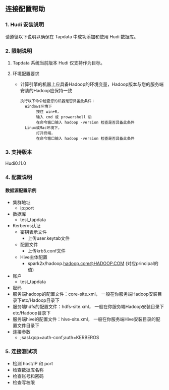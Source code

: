 ## **连接配置帮助**

### **1. Hudi 安装说明**

请遵循以下说明以确保在 Tapdata 中成功添加和使用 Hudi 数据库。

### **2. 限制说明**

1. Tapdata 系统当前版本 Hudi 仅支持作为目标。

2. 环境配置要求

   - 计算引擎的机器上应具备Hadoop的环境变量，Hadoop版本与您的服务端安装的Hadoop应保持一致
    
     ```
     执行以下命令检查您的机器是否具备此条件：
       Windows环境下
            按住 win+R， 
            输入 cmd 或 prowershell 后
            在命令窗口输入 hadoop -version 检查是否具备此条件
       Linux或Mac环境下，
            打开终端，
            在命令窗口输入 hadoop -version 检查是否具备此条件
     ```

### **3. 支持版本**

Hudi0.11.0

### **4. 配置说明**

#### 数据源配置示例

*   集群地址
    *   ip\:port
*   数据库
    *   test\_tapdata
*   Kerberos认证
    *   密钥表示文件
        *   上传user.keytab文件
    *   配置文件
        *   上传krb5.conf文件
    *   Hive主体配置
        *   spark2x/hadoop.<hadoop.com@HADOOP.COM> (对应principal的值)
*   账户
    *   test\_tapdata
*   密码
*   服务端hadoop的配置文件：core-site.xml， 一般在你服务端Hadoop安装目录下etc/Hadoop目录下
*   服务端hdfs的配置文件：hdfs-site.xml， 一般在你服务端Hadoop安装目录下etc/Hadoop目录下
*   服务端hive的配置文件：hive-site.xml， 一般在你服务端Hive安装目录的配置文件目录下
*   连接参数
    *   ;sasl.qop=auth-conf;auth=KERBEROS

### **5. 连接测试项**

- 检测 host/IP 和 port
- 检查数据库名称
- 检查账号和密码
- 检查写权限
